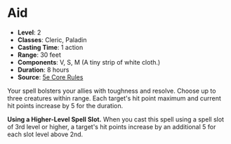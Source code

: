 # Aid

- **Level**: 2
- **Classes**: Cleric, Paladin
- **Casting Time**: 1 action
- **Range**: 30 feet
- **Components**: V, S, M (A tiny strip of white cloth.)
- **Duration**: 8 hours
- **Source**: [5e Core Rules](http://dnd.wizards.com/articles/features/systems-reference-document-srd)

Your spell bolsters your allies with toughness and resolve. Choose up to three creatures within range. Each target's hit point maximum and current hit points increase by 5 for the duration.

**Using a Higher-Level Spell Slot.** When you cast this spell using a spell slot of 3rd level or higher, a target's hit points increase by an additional 5 for each slot level above 2nd.
